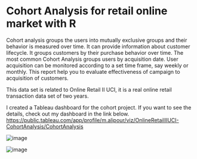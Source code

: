 # Cohort Analysis for retail online market with R
Cohort analysis groups the users into mutually exclusive groups and their behavior is measured over time. It can provide information about customer lifecycle. It groups customers by their purchase behavior over time. The most common Cohort Analysis groups users by acquisition date. User acquisition can be monitored according to a set time frame, say weekly or monthly. This report help you to evaluate effectiveness of campaign to acquisition of customers.

This data set is related to Online Retail II UCI, it is a real online retail transaction data set of two years.

I created a Tableau dashboard for the cohort project. If you want to see the details, check out my dashboard in the link below.
https://public.tableau.com/app/profile/m.alipour/viz/OnlineRetailIIUCI-CohortAnalysis/CohortAnalysis


![image](https://github.com/MasoumehAlipour/R-Cohort-Analysis/assets/70625442/f9c3a76d-30cb-4698-9efc-27f4d7629984)


![image](https://github.com/MasoumehAlipour/R-Cohort-Analysis/assets/70625442/c02421d7-5f2a-43e8-a052-f3b98bb67175)
